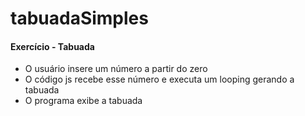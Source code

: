 # tabuadaSimples

#### Exercício - Tabuada

- O usuário insere um número a partir do zero
- O código js recebe esse número e executa um looping gerando a tabuada
- O programa exibe a tabuada
